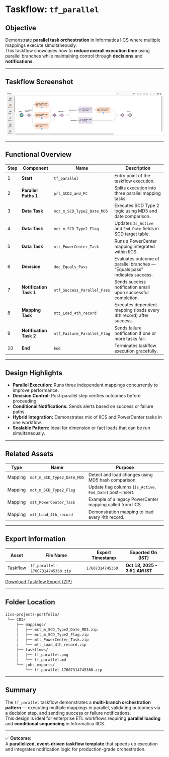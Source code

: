 # Taskflow: `tf_parallel`

## Objective
Demonstrate **parallel task orchestration** in Informatica IICS where multiple mappings execute simultaneously.  
This taskflow showcases how to **reduce overall execution time** using parallel branches while maintaining control through **decisions** and **notifications**.

---

## Taskflow Screenshot
![tf_parallel](https://github.com/s-h-a-s-h-i-k-a-n-t/iics-projects-portfolio/blob/main/CDI/taskflows/tf_parallel.png)

---

## Functional Overview

| Step | Component | Name | Description |
|------|------------|------|--------------|
| 1 | **Start** | `tf_parallel` | Entry point of the taskflow execution. |
| 2 | **Parallel Paths 1** | `prl_SCD2_and_PC` | Splits execution into three parallel mapping tasks. |
| 3 | **Data Task** | `mct_m_SCD_Type2_Date_MD5` | Executes SCD Type 2 logic using MD5 and date comparison. |
| 4 | **Data Task** | `mct_m_SCD_Type2_Flag` | Updates `Is_Active` and `End_Date` fields in SCD target table. |
| 5 | **Data Task** | `mtt_PowerCenter_Task` | Runs a PowerCenter mapping integrated within IICS. |
| 6 | **Decision** | `dec_Equals_Pass` | Evaluates outcome of parallel branches — “Equals pass” indicates success. |
| 7 | **Notification Task 1** | `ntf_Success_Parallel_Pass` | Sends success notification email upon successful completion. |
| 8 | **Mapping Task** | `mtt_Load_4th_record` | Executes dependent mapping (loads every 4th record) after success. |
| 9 | **Notification Task 2** | `ntf_Failure_Parallel_Flag` | Sends failure notification if one or more tasks fail. |
| 10 | **End** | `End` | Terminates taskflow execution gracefully. |

---

## Design Highlights

- **Parallel Execution:** Runs three independent mappings concurrently to improve performance.  
- **Decision Control:** Post-parallel step verifies outcomes before proceeding.  
- **Conditional Notifications:** Sends alerts based on success or failure paths.  
- **Hybrid Integration:** Demonstrates mix of IICS and PowerCenter tasks in one workflow.  
- **Scalable Pattern:** Ideal for dimension or fact loads that can be run simultaneously.

---

## Related Assets

| Type | Name | Purpose |
|------|------|----------|
| Mapping | `mct_m_SCD_Type2_Date_MD5` | Detect and load changes using MD5 hash comparison. |
| Mapping | `mct_m_SCD_Type2_Flag` | Update flag columns (`Is_Active`, `End_Date`) post-insert. |
| Mapping | `mtt_PowerCenter_Task` | Example of a legacy PowerCenter mapping called from IICS. |
| Mapping | `mtt_Load_4th_record` | Demonstration mapping to load every 4th record. |

---

## Export Information

| Asset | File Name | Export Timestamp | Exported On (IST) |
|--------|------------|------------------|-------------------|
| Taskflow | `tf_parallel-17607314745360.zip` | `17607314745360` | **Oct 18, 2025 – 3:51 AM IST** |

[Download Taskflow Export (ZIP)](https://raw.githubusercontent.com/s-h-a-s-h-i-k-a-n-t/iics-projects-portfolio/main/CDI/jobs_exports/tf_parallel-17607314745360.zip)

---

## Folder Location

```
iics-projects-portfolio/
 └── CDI/
     ├── mappings/
     │   ├── mct_m_SCD_Type2_Date_MD5.zip
     │   ├── mct_m_SCD_Type2_Flag.zip
     │   ├── mtt_PowerCenter_Task.zip
     │   └── mtt_Load_4th_record.zip
     ├── taskflows/
     │   ├── tf_parallel.png
     │   └── tf_parallel.md
     └── jobs_exports/
         └── tf_parallel-17607314745360.zip
```

---

## Summary
The `tf_parallel` taskflow demonstrates a **multi-branch orchestration pattern** — executing multiple mappings in parallel, validating outcomes via a decision step, and sending success or failure notifications.  
This design is ideal for enterprise ETL workflows requiring **parallel loading** and **conditional sequencing** in Informatica IICS.

---

✅ **Outcome:**  
A **parallelized, event-driven taskflow template** that speeds up execution and integrates notification logic for production-grade orchestration.
